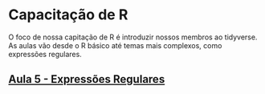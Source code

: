 # Capacitação de R

O foco de nossa capitação de R é introduzir nossos membros ao tidyverse. As aulas vão desde o R básico até temas mais complexos, como expressões regulares.

## [Aula 5 - Expressões Regulares](https://insper-data.github.io/Scripts-Aulas/Aulas-R/Aula-5.html/)
